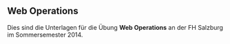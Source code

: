 Web Operations
---

Dies sind die Unterlagen für die Übung **Web Operations** an der FH Salzburg
im Sommersemester 2014.
